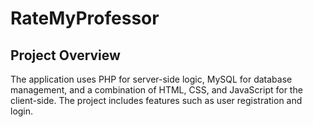 # RateMyProfessor

## Project Overview
The application uses PHP for server-side logic, MySQL for database management, and a combination of HTML, CSS, and JavaScript for the client-side. The project includes features such as user registration and login. 
